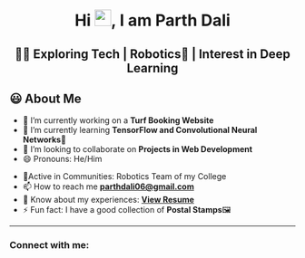 <h1 align="center">Hi <img src="https://github.com/TheDudeThatCode/TheDudeThatCode/blob/master/Assets/Hi.gif" width="29px">, I am Parth Dali</h1>
<h2 align="center">👨‍💻 Exploring Tech | Robotics🤖 | Interest in Deep Learning</h2>
<!-- <img width="35%" align="right" alt="Github" src="https://user-images.githubusercontent.com/48678280/88862734-4903af80-d201-11ea-968b-9c939d88a37c.gif"/> -->

## 😃 About Me
- 🔭 I’m currently working on a **Turf Booking Website** 
- 🌱 I’m currently learning **TensorFlow and Convolutional Neural Networks**📸
- 👯 I’m looking to collaborate on **Projects in Web Development**
- 😄 Pronouns: He/Him
<!-- - 👨‍💻 All of my projects are available at [awsaw22.com](awsaw22.com) -->
- 🙌Active in Communities: Robotics Team of my College
- 📫 How to reach me **parthdali06@gmail.com**
- 📄 Know about my experiences: **<a href="https://github.com/parthd06/parthd06/blob/main/Assets/MyResume.pdf">View Resume</a>**
- ⚡ Fun fact: I have a good collection of **Postal Stamps**🖼
<hr \>
<!-- ## Checkout my Portfolio <a href="">here</a> -->

<!-- <h3 align="center">A passionate Web developer and Robotics Enthusiast</h3> -->
<!-- [![Anurag's GitHub stats](https://github-readme-stats.vercel.app/api?username=parthd06)](https://github.com/anuraghazra/github-readme-stats)
 -->
 
<h3 align="left">Connect with me:</h3>

